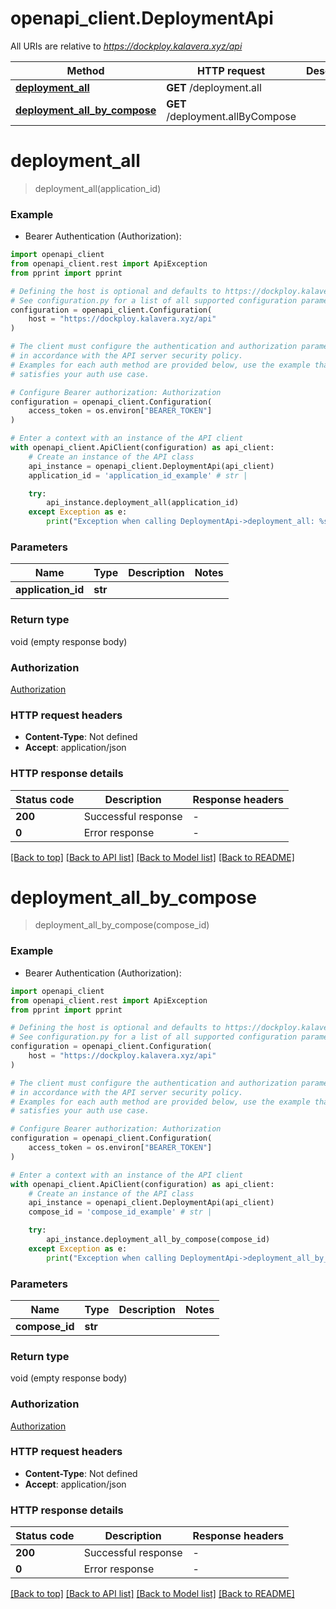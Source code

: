 # openapi_client.DeploymentApi

All URIs are relative to *https://dockploy.kalavera.xyz/api*

Method | HTTP request | Description
------------- | ------------- | -------------
[**deployment_all**](DeploymentApi.md#deployment_all) | **GET** /deployment.all | 
[**deployment_all_by_compose**](DeploymentApi.md#deployment_all_by_compose) | **GET** /deployment.allByCompose | 


# **deployment_all**
> deployment_all(application_id)



### Example

* Bearer Authentication (Authorization):

```python
import openapi_client
from openapi_client.rest import ApiException
from pprint import pprint

# Defining the host is optional and defaults to https://dockploy.kalavera.xyz/api
# See configuration.py for a list of all supported configuration parameters.
configuration = openapi_client.Configuration(
    host = "https://dockploy.kalavera.xyz/api"
)

# The client must configure the authentication and authorization parameters
# in accordance with the API server security policy.
# Examples for each auth method are provided below, use the example that
# satisfies your auth use case.

# Configure Bearer authorization: Authorization
configuration = openapi_client.Configuration(
    access_token = os.environ["BEARER_TOKEN"]
)

# Enter a context with an instance of the API client
with openapi_client.ApiClient(configuration) as api_client:
    # Create an instance of the API class
    api_instance = openapi_client.DeploymentApi(api_client)
    application_id = 'application_id_example' # str | 

    try:
        api_instance.deployment_all(application_id)
    except Exception as e:
        print("Exception when calling DeploymentApi->deployment_all: %s\n" % e)
```



### Parameters


Name | Type | Description  | Notes
------------- | ------------- | ------------- | -------------
 **application_id** | **str**|  | 

### Return type

void (empty response body)

### Authorization

[Authorization](../README.md#Authorization)

### HTTP request headers

 - **Content-Type**: Not defined
 - **Accept**: application/json

### HTTP response details

| Status code | Description | Response headers |
|-------------|-------------|------------------|
**200** | Successful response |  -  |
**0** | Error response |  -  |

[[Back to top]](#) [[Back to API list]](../README.md#documentation-for-api-endpoints) [[Back to Model list]](../README.md#documentation-for-models) [[Back to README]](../README.md)

# **deployment_all_by_compose**
> deployment_all_by_compose(compose_id)



### Example

* Bearer Authentication (Authorization):

```python
import openapi_client
from openapi_client.rest import ApiException
from pprint import pprint

# Defining the host is optional and defaults to https://dockploy.kalavera.xyz/api
# See configuration.py for a list of all supported configuration parameters.
configuration = openapi_client.Configuration(
    host = "https://dockploy.kalavera.xyz/api"
)

# The client must configure the authentication and authorization parameters
# in accordance with the API server security policy.
# Examples for each auth method are provided below, use the example that
# satisfies your auth use case.

# Configure Bearer authorization: Authorization
configuration = openapi_client.Configuration(
    access_token = os.environ["BEARER_TOKEN"]
)

# Enter a context with an instance of the API client
with openapi_client.ApiClient(configuration) as api_client:
    # Create an instance of the API class
    api_instance = openapi_client.DeploymentApi(api_client)
    compose_id = 'compose_id_example' # str | 

    try:
        api_instance.deployment_all_by_compose(compose_id)
    except Exception as e:
        print("Exception when calling DeploymentApi->deployment_all_by_compose: %s\n" % e)
```



### Parameters


Name | Type | Description  | Notes
------------- | ------------- | ------------- | -------------
 **compose_id** | **str**|  | 

### Return type

void (empty response body)

### Authorization

[Authorization](../README.md#Authorization)

### HTTP request headers

 - **Content-Type**: Not defined
 - **Accept**: application/json

### HTTP response details

| Status code | Description | Response headers |
|-------------|-------------|------------------|
**200** | Successful response |  -  |
**0** | Error response |  -  |

[[Back to top]](#) [[Back to API list]](../README.md#documentation-for-api-endpoints) [[Back to Model list]](../README.md#documentation-for-models) [[Back to README]](../README.md)

